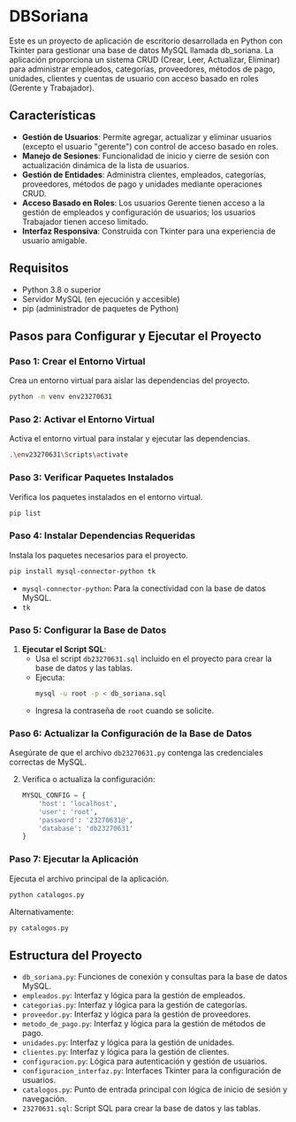 # DBSoriana

Este es un proyecto de aplicación de escritorio desarrollada en Python con Tkinter para gestionar una base de datos MySQL llamada db_soriana. La aplicación proporciona un sistema CRUD (Crear, Leer, Actualizar, Eliminar) para administrar empleados, categorías, proveedores, métodos de pago, unidades, clientes y cuentas de usuario con acceso basado en roles (Gerente y Trabajador).


## Características

- **Gestión de Usuarios**: Permite agregar, actualizar y eliminar usuarios (excepto el usuario "gerente") con control de acceso basado en roles.
- **Manejo de Sesiones**: Funcionalidad de inicio y cierre de sesión con actualización dinámica de la lista de usuarios.
- **Gestión de Entidades**: Administra clientes, empleados, categorías, proveedores, métodos de pago y unidades mediante operaciones CRUD.
- **Acceso Basado en Roles**: Los usuarios Gerente tienen acceso a la gestión de empleados y configuración de usuarios; los usuarios Trabajador tienen acceso limitado.
- **Interfaz Responsiva**: Construida con Tkinter para una experiencia de usuario amigable.

## Requisitos

- Python 3.8 o superior
- Servidor MySQL (en ejecución y accesible)
- pip (administrador de paquetes de Python)

## Pasos para Configurar y Ejecutar el Proyecto

### Paso 1: Crear el Entorno Virtual
Crea un entorno virtual para aislar las dependencias del proyecto.

```bash
python -m venv env23270631
```

### Paso 2: Activar el Entorno Virtual
Activa el entorno virtual para instalar y ejecutar las dependencias.

```bash
.\env23270631\Scripts\activate
```

### Paso 3: Verificar Paquetes Instalados
Verifica los paquetes instalados en el entorno virtual.

```bash
pip list
```

### Paso 4: Instalar Dependencias Requeridas
Instala los paquetes necesarios para el proyecto.

```bash
pip install mysql-connector-python tk
```

- `mysql-connector-python`: Para la conectividad con la base de datos MySQL.
- `tk`

### Paso 5: Configurar la Base de Datos
1. **Ejecutar el Script SQL**:
   - Usa el script `db23270631.sql` incluido en el proyecto para crear la base de datos y las tablas.
   - Ejecuta:
     ```bash
     mysql -u root -p < db_soriana.sql
     ```
   - Ingresa la contraseña de `root` cuando se solicite. 


### Paso 6: Actualizar la Configuración de la Base de Datos
Asegúrate de que el archivo `db23270631.py` contenga las credenciales correctas de MySQL.

2. Verifica o actualiza la configuración:
   ```python
   MYSQL_CONFIG = {
       'host': 'localhost',
       'user': 'root',
       'password': '23270631@',
       'database': 'db23270631'
   }
   ```

### Paso 7: Ejecutar la Aplicación
Ejecuta el archivo principal de la aplicación.

```bash
python catalogos.py
```

Alternativamente:
```bash
py catalogos.py
```

## Estructura del Proyecto

- `db_soriana.py`: Funciones de conexión y consultas para la base de datos MySQL.
- `empleados.py`: Interfaz y lógica para la gestión de empleados.
- `categorias.py`: Interfaz y lógica para la gestión de categorías.
- `proveedor.py`: Interfaz y lógica para la gestión de proveedores.
- `metodo_de_pago.py`: Interfaz y lógica para la gestión de métodos de pago.
- `unidades.py`: Interfaz y lógica para la gestión de unidades.
- `clientes.py`: Interfaz y lógica para la gestión de clientes.
- `configuracion.py`: Lógica para autenticación y gestión de usuarios.
- `configuracion_interfaz.py`: Interfaces Tkinter para la configuración de usuarios.
- `catalogos.py`: Punto de entrada principal con lógica de inicio de sesión y navegación.
- `23270631.sql`: Script SQL para crear la base de datos y las tablas.

